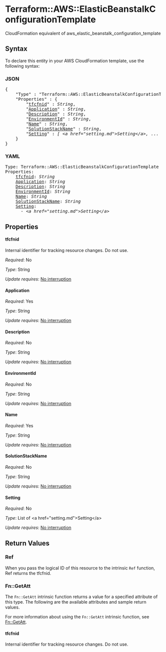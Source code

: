 # Terraform::AWS::ElasticBeanstalkConfigurationTemplate

CloudFormation equivalent of aws_elastic_beanstalk_configuration_template

## Syntax

To declare this entity in your AWS CloudFormation template, use the following syntax:

### JSON

<pre>
{
    "Type" : "Terraform::AWS::ElasticBeanstalkConfigurationTemplate",
    "Properties" : {
        "<a href="#tfcfnid" title="tfcfnid">tfcfnid</a>" : <i>String</i>,
        "<a href="#application" title="Application">Application</a>" : <i>String</i>,
        "<a href="#description" title="Description">Description</a>" : <i>String</i>,
        "<a href="#environmentid" title="EnvironmentId">EnvironmentId</a>" : <i>String</i>,
        "<a href="#name" title="Name">Name</a>" : <i>String</i>,
        "<a href="#solutionstackname" title="SolutionStackName">SolutionStackName</a>" : <i>String</i>,
        "<a href="#setting" title="Setting">Setting</a>" : <i>[ &lt;a href=&#34;setting.md&#34;&gt;Setting&lt;/a&gt;, ... ]</i>
    }
}
</pre>

### YAML

<pre>
Type: Terraform::AWS::ElasticBeanstalkConfigurationTemplate
Properties:
    <a href="#tfcfnid" title="tfcfnid">tfcfnid</a>: <i>String</i>
    <a href="#application" title="Application">Application</a>: <i>String</i>
    <a href="#description" title="Description">Description</a>: <i>String</i>
    <a href="#environmentid" title="EnvironmentId">EnvironmentId</a>: <i>String</i>
    <a href="#name" title="Name">Name</a>: <i>String</i>
    <a href="#solutionstackname" title="SolutionStackName">SolutionStackName</a>: <i>String</i>
    <a href="#setting" title="Setting">Setting</a>: <i>
      - &lt;a href=&#34;setting.md&#34;&gt;Setting&lt;/a&gt;</i>
</pre>

## Properties

#### tfcfnid

Internal identifier for tracking resource changes. Do not use.

_Required_: No

_Type_: String

_Update requires_: [No interruption](https://docs.aws.amazon.com/AWSCloudFormation/latest/UserGuide/using-cfn-updating-stacks-update-behaviors.html#update-no-interrupt)

#### Application

_Required_: Yes

_Type_: String

_Update requires_: [No interruption](https://docs.aws.amazon.com/AWSCloudFormation/latest/UserGuide/using-cfn-updating-stacks-update-behaviors.html#update-no-interrupt)

#### Description

_Required_: No

_Type_: String

_Update requires_: [No interruption](https://docs.aws.amazon.com/AWSCloudFormation/latest/UserGuide/using-cfn-updating-stacks-update-behaviors.html#update-no-interrupt)

#### EnvironmentId

_Required_: No

_Type_: String

_Update requires_: [No interruption](https://docs.aws.amazon.com/AWSCloudFormation/latest/UserGuide/using-cfn-updating-stacks-update-behaviors.html#update-no-interrupt)

#### Name

_Required_: Yes

_Type_: String

_Update requires_: [No interruption](https://docs.aws.amazon.com/AWSCloudFormation/latest/UserGuide/using-cfn-updating-stacks-update-behaviors.html#update-no-interrupt)

#### SolutionStackName

_Required_: No

_Type_: String

_Update requires_: [No interruption](https://docs.aws.amazon.com/AWSCloudFormation/latest/UserGuide/using-cfn-updating-stacks-update-behaviors.html#update-no-interrupt)

#### Setting

_Required_: No

_Type_: List of &lt;a href=&#34;setting.md&#34;&gt;Setting&lt;/a&gt;

_Update requires_: [No interruption](https://docs.aws.amazon.com/AWSCloudFormation/latest/UserGuide/using-cfn-updating-stacks-update-behaviors.html#update-no-interrupt)

## Return Values

### Ref

When you pass the logical ID of this resource to the intrinsic `Ref` function, Ref returns the tfcfnid.

### Fn::GetAtt

The `Fn::GetAtt` intrinsic function returns a value for a specified attribute of this type. The following are the available attributes and sample return values.

For more information about using the `Fn::GetAtt` intrinsic function, see [Fn::GetAtt](https://docs.aws.amazon.com/AWSCloudFormation/latest/UserGuide/intrinsic-function-reference-getatt.html).

#### tfcfnid

Internal identifier for tracking resource changes. Do not use.


